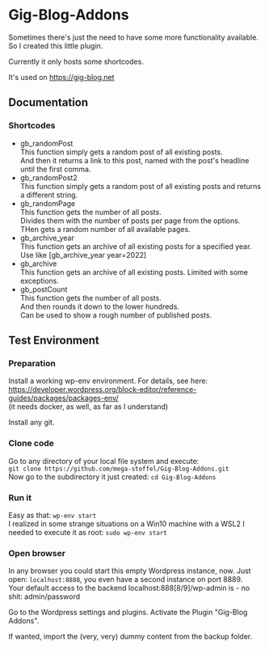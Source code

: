# Gig-Blog-Addons

Sometimes there's just the need to have some more functionality available. So I created this little plugin.

Currently it only hosts some shortcodes.

It's used on https://gig-blog.net

## Documentation

### Shortcodes

- gb_randomPost  
This function simply gets a random post of all existing posts.  
And then it returns a link to this post, named with the post's headline until the first comma.  
- gb_randomPost2  
This function simply gets a random post of all existing posts and returns a different string.  
- gb_randomPage  
This function gets the number of all posts.  
Divides them with the number of posts per page from the options.  
THen gets a random number of all available pages.  
- gb_archive_year  
This function gets an archive of all existing posts for a specified year.  
Use like [gb_archive_year year=2022]  
- gb_archive  
This function gets an archive of all existing posts. Limited with some exceptions.  
- gb_postCount    
This function gets the number of all posts.  
And then rounds it down to the lower hundreds.  
Can be used to show a rough number of published posts.  

## Test Environment

### Preparation

Install a working wp-env environment. For details, see here:  
https://developer.wordpress.org/block-editor/reference-guides/packages/packages-env/  
(it needs docker, as well, as far as I understand)

Install any git.

### Clone code

Go to any directory of your local file system and execute:  
```git clone https://github.com/mega-stoffel/Gig-Blog-Addons.git```  
Now go to the subdirectory it just created: `cd Gig-Blog-Addons`

### Run it

Easy as that: `wp-env start`  
I realized in some strange situations on a Win10 machine with a WSL2 I needed to execute it as root: `sudo wp-env start`

### Open browser

In any browser you could start this empty Wordpress instance, now. Just open: `localhost:8888`, you even have a second instance on port 8889.  
Your default access to the backend localhost:888[8/9]/wp-admin is - no shit: admin/password  

Go to the Wordpress settings and plugins. Activate the Plugin "Gig-Blog Addons".

If wanted, import the (very, very) dummy content from the backup folder.
